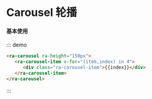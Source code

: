 # Carousel 轮播

#### 基本使用

::: demo

```html
<ra-carousel ra-height="150px">
   <ra-carousel-item v-for="(item,index) in 4">
      <div class="ra-carousel-item">{{index}}</div>
   </ra-carousel-item>
</ra-carousel>
```

:::